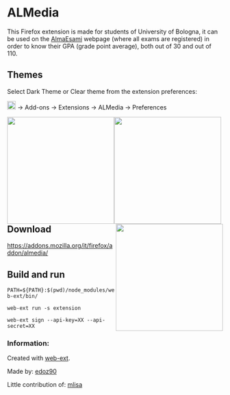 # ALMedia
This Firefox extension is made for students of University of Bologna, it can be used on the [AlmaEsami](https://almaesami.unibo.it) webpage (where all exams are registered) in order to know their GPA (grade point average), both out of 30 and out of 110.

## Themes
Select Dark Theme or Clear theme from the extension preferences:

<img src="https://blog.swisscows.ch/wp-content/uploads/2016/04/hamburger-icon.jpg" alt="Preferences" height="20"/> &rarr; Add-ons &rarr; Extensions &rarr; ALMedia &rarr; Preferences

<img width="250" style="float: left;" src="https://addons.cdn.mozilla.net/user-media/previews/full/173/173984.png?modified=1462870353"/>
<img width="250" style="float: left;" src="https://addons.cdn.mozilla.net/user-media/previews/full/173/173985.png?modified=1462870353"/>
<img width="250" style="float: right;" src="https://addons.cdn.mozilla.net/user-media/previews/full/173/173986.png?modified=1462870353"/>

## Download 
https://addons.mozilla.org/it/firefox/addon/almedia/

## Build and run

`PATH=${PATH}:$(pwd)/node_modules/web-ext/bin/`

`web-ext run -s extension`

`web-ext sign --api-key=XX --api-secret=XX`

### Information:
Created with [web-ext](https://www.npmjs.com/package/web-ext).

Made by: 
[edoz90](https://github.com/edoz90)

Little contribution of:
[mlisa](https://github.com/mlisa)
